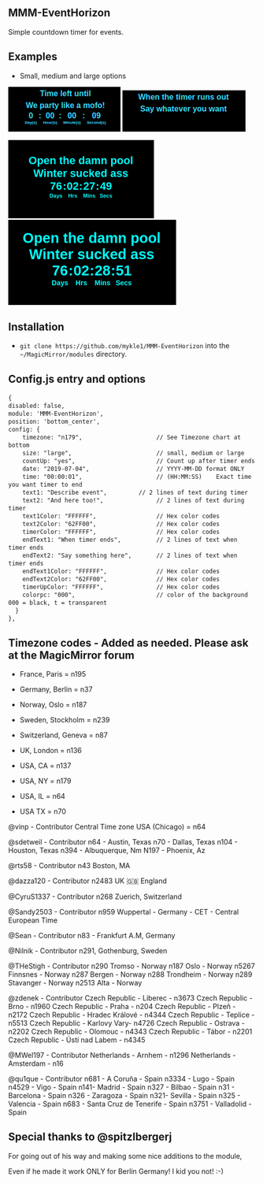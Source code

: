 ## MMM-EventHorizon

Simple countdown timer for events.

## Examples

* Small, medium and large options

![](images/1.png) ![](images/2.png)

![](images/3.png) ![](images/4.png)

## Installation

* `git clone https://github.com/mykle1/MMM-EventHorizon` into the `~/MagicMirror/modules` directory.

## Config.js entry and options

```
{
disabled: false,
module: 'MMM-EventHorizon',
position: 'bottom_center',
config: {
    timezone: "n179",                     // See Timezone chart at bottom
    size: "large",                        // small, medium or large
    countUp: "yes",                       // Count up after timer ends
    date: "2019-07-04",                   // YYYY-MM-DD format ONLY
    time: "00:00:01",                     // (HH:MM:SS)    Exact time you want timer to end
    text1: "Describe event",         // 2 lines of text during timer
    text2: "And here too!",               // 2 lines of text during timer
    text1Color: "FFFFFF",                 // Hex color codes
    text2Color: "62FF00",                 // Hex color codes
    timerColor: "FFFFFF",                 // Hex color codes
    endText1: "When timer ends",          // 2 lines of text when timer ends
    endText2: "Say something here",       // 2 lines of text when timer ends
    endText1Color: "FFFFFF",              // Hex color codes
    endText2Color: "62FF00",              // Hex color codes
    timerUpColor: "FFFFFF",               // Hex color codes
    colorpc: "000",                       // color of the background 000 = black, t = transparent
  }
},
```

## Timezone codes - Added as needed. Please ask at the MagicMirror forum

* France, Paris = n195

* Germany, Berlin = n37

* Norway, Oslo = n187

* Sweden, Stockholm = n239

* Switzerland, Geneva = n87

* UK, London = n136

* USA, CA = n137
* USA, NY = n179
* USA, IL = n64
* USA TX = n70

@vinp - Contributor
Central Time zone USA (Chicago) = n64

@sdetweil - Contributor
n64 - Austin, Texas
n70 - Dallas, Texas
n104 - Houston, Texas
n394 - Albuquerque, Nm
N197 - Phoenix, Az

@rts58 - Contributor
n43 Boston, MA

@dazza120 - Contributor
n2483 UK 🇬🇧 England

@CyruS1337 - Contributor
n268 Zuerich, Switzerland

@Sandy2503 - Contributor
n959 Wuppertal - Germany - CET - Central European Time

@Sean - Contributor
n83 - Frankfurt A.M, Germany

@Nilnik - Contributor
n291, Gothenburg, Sweden

@THeStigh - Contributor
n290 Tromso - Norway
n187 Oslo - Norway
n5267 Finnsnes - Norway
n287 Bergen - Norway
n288 Trondheim - Norway
n289 Stavanger - Norway
n2513 Alta - Norway

@zdenek - Contributor
Czech Republic - Liberec - n3673
Czech Republic - Brno - n1960
Czech Republic - Praha - n204
Czech Republic - Plzeň - n2172
Czech Republic - Hradec Králové - n4344
Czech Republic - Teplice - n5513
Czech Republic - Karlovy Vary- n4726
Czech Republic - Ostrava - n2202
Czech Republic - Olomouc - n4343
Czech Republic - Tábor - n2201
Czech Republic - Ústí nad Labem - n4345

@MWel197 - Contributor
Netherlands - Arnhem - n1296
Netherlands - Amsterdam - n16

@qu1que - Contributor
n681 - A Coruña - Spain
n3334 - Lugo - Spain
n4529 - Vigo - Spain
n141- Madrid - Spain
n327 - Bilbao - Spain
n31 - Barcelona - Spain
n326 - Zaragoza - Spain
n321- Sevilla - Spain
n325 - Valencia - Spain
n683 - Santa Cruz de Tenerife - Spain
n3751 - Valladolid - Spain

## Special thanks to @spitzlbergerj

For going out of his way and making some nice additions to the module,

Even if he made it work ONLY for Berlin Germany! I kid you not! :-)
